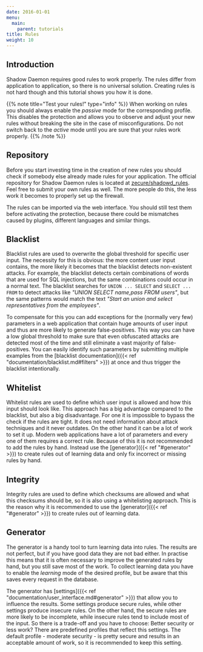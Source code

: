 ```yaml
---
date: 2016-01-01
menu:
  main:
    parent: tutorials
title: Rules
weight: 10
---
```


## Introduction

Shadow Daemon requires good rules to work properly.
The rules differ from application to application, so there is no universal solution.
Creating rules is not hard though and this tutorial shows you how it is done.

{{% note title="Test your rules!" type="info" %}}
When working on rules you should always enable the *passive* mode for the corresponding profile.
This disables the protection and allows you to observe and adjust your new rules without breaking the site in the case of misconfigurations.
Do not switch back to the *active* mode until you are sure that your rules work properly.
{{% /note %}}

## Repository

Before you start investing time in the creation of new rules you should check if somebody else already made rules for your application.
The official repository for Shadow Daemon rules is located at [zecure/shadowd_rules](https://github.com/zecure/shadowd_rules).
Feel free to submit your own rules as well.
The more people do this, the less work it becomes to properly set up the firewall.

The rules can be imported via the web interface.
You should still test them before activating the protection, because there could be mismatches caused by plugins, different languages and similar things.

## Blacklist

Blacklist rules are used to overwrite the global threshold for specific user input.
The necessity for this is obvious: the more content user input contains, the more likely it becomes that the blacklist detects non-existent attacks.
For example, the blacklist detects certain combinations of words that are used for SQL injections, but the same combinations could occur in a normal text.
The blacklist searches for `UNION ... SELECT` and `SELECT ... FROM` to detect attacks like *"UNION SELECT name,pass FROM users"*, but the same patterns would match the text *"Start an union and select representatives from the employees"*.

To compensate for this you can add exceptions for the (normally very few) parameters in a web application that contain huge amounts of user input and thus are more likely to generate false-positives.
This way you can have a low global threshold to make sure that even obfuscated attacks are detected most of the time and still eliminate a vast majority of false-positives.
You can easily identify such parameters by submitting multiple examples from the [blacklist documentation]({{< ref "documentation/blacklist.md#filters" >}}) at once and thus trigger the blacklist intentionally.

## Whitelist

Whitelist rules are used to define which user input is allowed and how this input should look like.
This approach has a big advantage compared to the blacklist, but also a big disadvantage.
For one it is impossible to bypass the check if the rules are tight.
It does not need information about attack techniques and it never outdates.
On the other hand it can be a lot of work to set it up.
Modern web applications have a lot of parameters and every one of them requires a correct rule.
Because of this it is not recommended to add the rules by hand.
Instead use the [generator]({{< ref "#generator" >}}) to create rules out of learning data and only fix incorrect or missing rules by hand.

## Integrity

Integrity rules are used to define which checksums are allowed and what this checksums should be, so it is also using a whitelisting approach.
This is the reason why it is recommended to use the [generator]({{< ref "#generator" >}}) to create rules out of learning data.

## Generator

The generator is a handy tool to turn learning data into rules.
The results are not perfect, but if you have good data they are not bad either.
In practise this means that it is often necessary to improve the generated rules by hand, but you still save most of the work.
To collect learning data you have to enable the *learning* mode of the desired profile, but be aware that this saves every request in the database.

The generator has [settings]({{< ref "documentation/user_interface.md#generator" >}}) that allow you to influence the results.
Some settings produce secure rules, while other settings produce insecure rules.
On the other hand, the secure rules are more likely to be incomplete, while insecure rules tend to include most of the input.
So there is a trade-off and you have to choose: Better security or less work?
There are predefined profiles that reflect this settings.
The default profile - moderate security - is pretty secure and results in an acceptable amount of work, so it is recommended to keep this setting.
